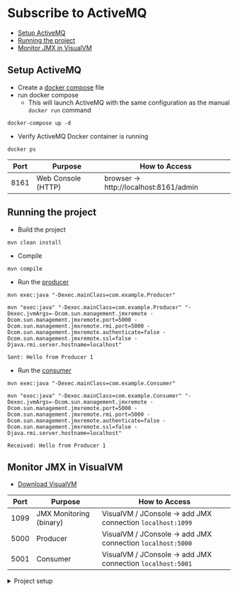 # Subscribe to ActiveMQ
- [Setup ActiveMQ](#setup-activemq)
- [Running the project](#running-the-project)
- [Monitor JMX in VisualVM](#monitor-jmx-in-visualvm)
## Setup ActiveMQ
- Create a [docker compose](docker-compose.yml) file
- run docker compose
  - This will launch ActiveMQ with the same configuration as the manual `docker run` command
```
docker-compose up -d
```
- Verify ActiveMQ Docker container is running
```
docker ps
```

|Port | Purpose | How to Access|
|---- | ------ | --------|
|8161 | Web Console (HTTP) | browser → http://localhost:8161/admin|
## Running the project
- Build the project
```
mvn clean install
```
- Compile
```
mvn compile
```
- Run the [producer](src/main/java/com/example/Producer.java)
```
mvn exec:java "-Dexec.mainClass=com.example.Producer"

mvn "exec:java" "-Dexec.mainClass=com.example.Producer" "-Dexec.jvmArgs=-Dcom.sun.management.jmxremote -Dcom.sun.management.jmxremote.port=5000 -Dcom.sun.management.jmxremote.rmi.port=5000 -Dcom.sun.management.jmxremote.authenticate=false -Dcom.sun.management.jmxremote.ssl=false -Djava.rmi.server.hostname=localhost"

Sent: Hello from Producer 1
```
- Run the [consumer](src/main/java/com/example/Consumer.java)
```
mvn exec:java "-Dexec.mainClass=com.example.Consumer"

mvn "exec:java" "-Dexec.mainClass=com.example.Consumer" "-Dexec.jvmArgs=-Dcom.sun.management.jmxremote -Dcom.sun.management.jmxremote.port=5000 -Dcom.sun.management.jmxremote.rmi.port=5000 -Dcom.sun.management.jmxremote.authenticate=false -Dcom.sun.management.jmxremote.ssl=false -Djava.rmi.server.hostname=localhost"

Received: Hello from Producer 1
```

## Monitor JMX in VisualVM
- [Download VisualVM](https://visualvm.github.io/download.html)

|Port | Purpose | How to Access|
|---- | ------ | --------|
|1099 | JMX Monitoring (binary) | VisualVM / JConsole → add JMX connection `localhost:1099`|
|5000 | Producer | VisualVM / JConsole → add JMX connection `localhost:5000`|
|5001 | Consumer | VisualVM / JConsole → add JMX connection `localhost:5001`|

<details>
  <summary>Project setup</summary>

## Project setup
### Prerequisites
- Java JDK 11+
- Apache Maven
- VS Code
- VS Code Extensions:
  - Java Extension Pack
  - Maven for Java
- Docker (ActiveMQ container already running on `localhost:61616`)
### Step by step instructions in VS Code
#### Create the maven project
- Open VS Code.
- Open the Command Palette (`Ctrl + Shift + P` or `Cmd + Shift + P`).
- Type `Maven: Create Maven Project` and select it.
- Choose `quickstart` archetype.
- Select the latest version of org.apache.maven.archetypes: maven-archetype-quickstart.
- Fill in:
  - Group ID: `com.example`
  - Artifact ID: `activemq-demo`
- Choose a location to save the project.
- This will create the folder **`activemq-demo/`** with basic structure.

#### Add ActiveMQ dependency
- Open the `pom.xml` file.
- Inside `<dependencies>`, add this:
```xml
<dependency>
    <groupId>org.apache.activemq</groupId>
    <artifactId>activemq-all</artifactId>
    <version>-17.6</version>
</dependency>
```
</details>
